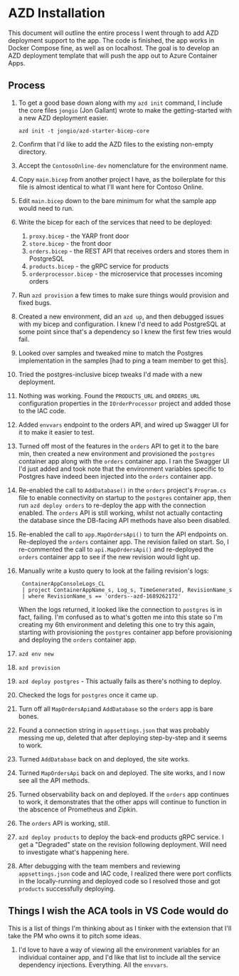 # AZD Installation

This document will outline the entire process I went through to add AZD deployment support to the app. The code is finished, the app works in Docker Compose fine, as well as on localhost. The goal is to develop an AZD deployment template that will push the app out to Azure Container Apps.

## Process

1. To get a good base down along with my `azd init` command, I include the core files `jongio` (Jon Gallant) wrote to make the getting-started with a new AZD deployment easier.

    ```
    azd init -t jongio/azd-starter-bicep-core
    ```

1. Confirm that I'd like to add the AZD files to the existing non-empty directory. 

1. Accept the `ContosoOnline-dev` nomenclature for the environment name. 

1. Copy `main.bicep` from another project I have, as the boilerplate for this file is almost identical to what I'll want here for Contoso Online. 

1. Edit `main.bicep` down to the bare minimum for what the sample app would need to run. 

1. Write the bicep for each of the services that need to be deployed:

    1. `proxy.bicep` - the YARP front door
    1. `store.bicep` - the front door
    1. `orders.bicep` - the REST API that receives orders and stores them in PostgreSQL
    1. `products.bicep` - the gRPC service for products
    1. `orderprocessor.bicep` - the microservice that processes incoming orders

1. Run `azd provision` a few times to make sure things would provision and fixed bugs. 

1. Created a new environment, did an `azd up`, and then debugged issues with my bicep and configuration. I knew I'd need to add PostgreSQL at some point since that's a dependency so I knew the first few tries would fail. 

1. Looked over samples and tweaked mine to match the Postgres implementation in the samples [had to ping a team member to get this]. 

1. Tried the postgres-inclusive bicep tweaks I'd made with a new deployment. 

1. Nothing was working. Found the `PRODUCTS_URL` and `ORDERS_URL` configuration properties in the `IOrderProcessor` project and added those to the IAC code. 

1. Added `envvars` endpoint to the orders API, and wired up Swagger UI for it to make it easier to test. 

1. Turned off most of the features in the `orders` API to get it to the bare min, then created a new environment and provisioned the `postgres` container app along with the `orders` container app. I ran the Swagger UI I'd just added and took note that the environment variables specific to Postgres have indeed been injected into the `orders` container app. 

1. Re-enabled the call to `AddDatabase()` in the `orders` project's `Program.cs` file to enable connectivity on startup to the `postgres` container app, then run `azd deploy orders` to re-deploy the app with the connection enabled. The `orders` API is still working, whilst not actually contacting the database since the DB-facing API methods have also been disabled. 

1. Re-enabled the call to `app.MapOrdersApi()` to turn the API endpoints on. Re-deployed the `orders` container app. The revision failed on start. So, I re-commented the call to `api.MapOrdersApi()` and re-deployed the `orders` container app to see if the new revision would light up. 

1. Manually write a kusto query to look at the failing revision's logs:

        ContainerAppConsoleLogs_CL 
        | project ContainerAppName_s, Log_s, TimeGenerated, RevisionName_s
        | where RevisionName_s == 'orders--azd-1689262172'

    When the logs returned, it looked like the connection to `postgres` is in fact, failing. I'm confused as to what's gotten me into this state so I'm creating my 6th environment and deleting this one to try this again, starting with provisioning the `postgres` container app before provisioning and deploying the `orders` container app. 

1. `azd env new`
1. `azd provision`
1. `azd deploy postgres` - This actually fails as there's nothing to deploy. 
1. Checked the logs for `postgres` once it came up. 
1. Turn off all `MapOrdersApi`and `AddDatabase` so the `orders` app is bare bones. 
1. Found a connection string in `appsettings.json` that was probably messing me up, deleted that after deploying step-by-step and it seems to work. 
1. Turned `AddDatabase` back on and deployed, the site works. 
1. Turned `MapOrdersApi` back on and deployed. The site works, and I now see all the API methods. 
1. Turned observability back on and deployed. If the `orders` app continues to work, it demonstrates that the other apps will continue to function in the abscence of Prometheus and Zipkin. 
1. The `orders` API is working, still. 
1. `azd deploy products` to deploy the back-end products gRPC service. I get a "Degraded" state on the revision following deployment. Will need to investigate what's happening here. 
1. After debugging with the team members and reviewing `appsettings.json` code and IAC code, I realized there were port conflicts in the locally-running and deployed code so I resolved those and got `products` successfully deploying.


## Things I wish the ACA tools in VS Code would do

This is a list of things I'm thinking about as I tinker with the extension that I'll take the PM who owns it to pitch some ideas. 

1. I'd love to have a way of viewing all the environment variables for an individual container app, and I'd like that list to include all the service dependency injections. Everything. All the `envvars`. 